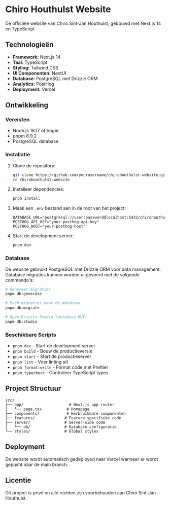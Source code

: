 # Chiro Houthulst Website

De officiële website van Chiro Sint-Jan Houthulst, gebouwd met Next.js 14 en TypeScript.

## Technologieën

- **Framework:** Next.js 14
- **Taal:** TypeScript
- **Styling:** Tailwind CSS
- **UI Componenten:** NextUI
- **Database:** PostgreSQL met Drizzle ORM
- **Analytics:** PostHog
- **Deployment:** Vercel

## Ontwikkeling

### Vereisten

- Node.js 18.17 of hoger
- pnpm 8.9.2
- PostgreSQL database

### Installatie

1. Clone de repository:

   ```bash
   git clone https://github.com/yourusername/chirohouthulst-website.git
   cd chirohouthulst-website
   ```

2. Installeer dependencies:

   ```bash
   pnpm install
   ```

3. Maak een `.env` bestand aan in de root van het project:

   ```env
   DATABASE_URL="postgresql://user:password@localhost:5432/chirohouthulst"
   POSTHOG_API_KEY="your-posthog-api-key"
   POSTHOG_HOST="your-posthog-host"
   ```

4. Start de development server:
   ```bash
   pnpm dev
   ```

### Database

De website gebruikt PostgreSQL met Drizzle ORM voor data management. Database migraties kunnen worden uitgevoerd met de volgende commando's:

```bash
# Genereer migraties
pnpm db:generate

# Push migraties naar de database
pnpm db:migrate

# Open Drizzle Studio (database GUI)
pnpm db:studio
```

### Beschikbare Scripts

- `pnpm dev` - Start de development server
- `pnpm build` - Bouw de productieversie
- `pnpm start` - Start de productieserver
- `pnpm lint` - Voer linting uit
- `pnpm format:write` - Format code met Prettier
- `pnpm typecheck` - Controleer TypeScript types

## Project Structuur

```
src/
├── app/                    # Next.js app router
│   └── page.tsx           # Homepage
├── components/            # Herbruikbare componenten
├── features/             # Feature-specifieke code
├── server/               # Server-side code
│   └── db/               # Database configuratie
└── styles/               # Global styles
```

## Deployment

De website wordt automatisch gedeployed naar Vercel wanneer er wordt gepusht naar de main branch.

## Licentie

Dit project is privé en alle rechten zijn voorbehouden aan Chiro Sint-Jan Houthulst.
